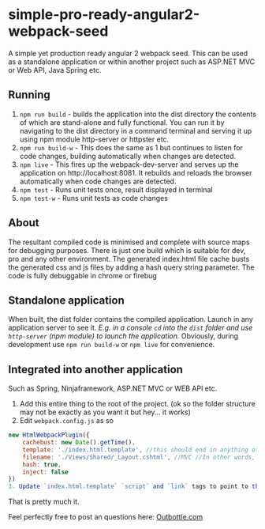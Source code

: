 # simple-pro-ready-angular2-webpack-seed
A simple yet production ready angular 2 webpack seed.
This can be used as a standalone application or within another project such as ASP.NET MVC or Web API, Java Spring etc.

## Running
1. `npm run build` - builds the application into the dist directory the contents of which are stand-alone and fully functional.
You can run it by navigating to the dist directory in a command terminal and serving it up using npm module http-server or httpster etc.
2. `npm run build-w` - This does the same as 1 but continues to listen for code changes, building automatically when changes are detected.
3. `npm live` - This fires up the webpack-dev-server and serves up the application on http://localhost:8081. It rebuilds and reloads the browser automatically when code changes are detected.
4. `npm test` - Runs unit tests once, result displayed in terminal
5. `npm test-w` - Runs unit tests as code changes

## About
The resultant compiled code is minimised and complete with source maps for debugging purposes.
There is just one build which is suitable for dev, pro and any other environment.
The generated index.html file cache busts the generated css and js files by adding a hash query string parameter.
The code is fully debuggable in chrome or firebug 

## Standalone application
When built, the dist folder contains the compiled application. Launch in any application server to see it.
*E.g. in a console `cd` into the `dist` folder and use `http-server` (npm module) to launch the application.*
Obviously, during development use `npm run build-w` or `npm live` for convenience.

## Integrated into another application
Such as Spring, Ninjaframework, ASP.NET MVC or WEB API etc.
1. Add this entire thing to the root of the project. (ok so the folder structure may not be exactly as you want it but hey... it works)
2. Edit `webpack.config.js` as so
 ```javascript
 new HtmlWebpackPlugin({
     cachebust: new Date().getTime(),
     template: './index.html.template', //this should end in anything other than .html otherwise use [Another template option](http://https://github.com/ampedandwired/html-webpack-plugin/blob/master/docs/template-option.md)
     filename: './Views/Shared/_Layout.cshtml', //MVC //In other words, make this path to anywhere relative to root directory
     hash: true,
     inject: false
})
3. Update `index.html.template` `script` and `link` tags to point to the `dist` directory
```

That is pretty much it.

Feel perfectly free to post an questions here: [Outbottle.com](angular-2-production-ready-webpack-seed)
